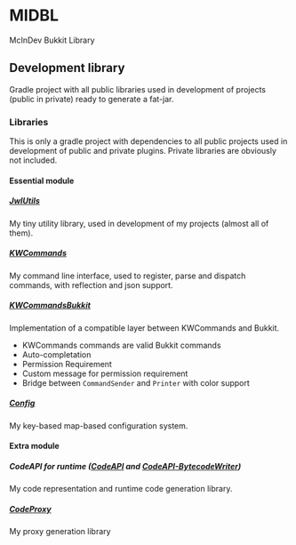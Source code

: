 # MIDBL
McInDev Bukkit Library

## Development library

Gradle project with all public libraries used in development of projects (public in private) ready to generate a fat-jar.

### Libraries

This is only a gradle project with dependencies to all public projects used in development of public and private plugins. Private libraries are obviously not included.

#### Essential module

##### [JwIUtils](https://github.com/JonathanxD/JwIUtils)

My tiny utility library, used in development of my projects (almost all of them).

##### [KWCommands](https://github.com/JonathanxD/KWCommands)

My command line interface, used to register, parse and dispatch commands, with reflection and json support.

##### [KWCommandsBukkit](https://github.com/JonathanxD/KWCommandsBukkit)

Implementation of a compatible layer between KWCommands and Bukkit.

- KWCommands commands are valid Bukkit commands
- Auto-completation
- Permission Requirement
- Custom message for permission requirement
- Bridge between `CommandSender` and `Printer` with color support

##### [Config](https://github.com/JonathanxD/Config)

My key-based map-based configuration system.

#### Extra module

##### CodeAPI for runtime ([CodeAPI](https://github.com/JonathanxD/CodeAPI) and [CodeAPI-BytecodeWriter](https://github.com/JonathanxD/CodeAPI-BytecodeWriter))

My code representation and runtime code generation library.

##### [CodeProxy](https://github.com/JonathanxD/CodeProxy)

My proxy generation library
